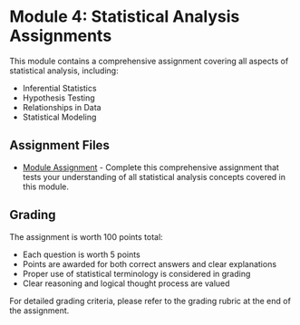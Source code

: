 # Module 4: Statistical Analysis Assignments

This module contains a comprehensive assignment covering all aspects of statistical analysis, including:
- Inferential Statistics
- Hypothesis Testing
- Relationships in Data
- Statistical Modeling

## Assignment Files

- [Module Assignment](4-stat-analysis/_assignments/module-assignment.md) - Complete this comprehensive assignment that tests your understanding of all statistical analysis concepts covered in this module.

## Grading

The assignment is worth 100 points total:
- Each question is worth 5 points
- Points are awarded for both correct answers and clear explanations
- Proper use of statistical terminology is considered in grading
- Clear reasoning and logical thought process are valued

For detailed grading criteria, please refer to the grading rubric at the end of the assignment.

